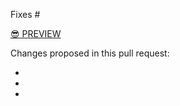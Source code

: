 Fixes #<PUT ISSUE NUM HERE>

[:sunglasses: PREVIEW](https://BRANCH_NAME_HERE.app.cloud.gov/explore/)

Changes proposed in this pull request:

-
-
-